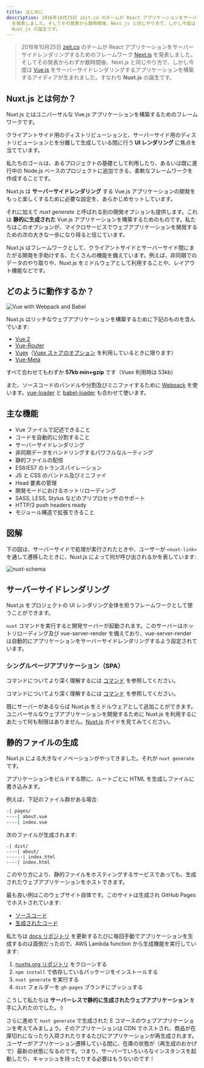 ```yaml
---
title: はじめに
description: 2016年10月25日 zeit.co のチームが React アプリケーションをサーバーサイドレンダリングするためのフレームワーク Next.js
  を発表しました。そしてその発表から数時間後、Next.js と同じやり方で、しかし今度は Vue.js をサーバーサイドレンダリングするアプリケーションを構築するアイディアが生まれました。すなわち
  Nuxt.js の誕生です。
---
```


> 2016年10月25日 [zeit.co](https://zeit.co/) のチームが React アプリケーションをサーバーサイドレンダリングするためのフレームワーク [Next.js](https://zeit.co/blog/next) を発表しました。そしてその発表からわずか数時間後、Next.js と同じやり方で、しかし今度は [Vue.js](https://vuejs.org) をサーバーサイドレンダリングするアプリケーションを構築するアイディアが生まれました。すなわち **Nuxt.js** の誕生です。

## Nuxt.js とは何か？

Nuxt.js とはユニバーサルな Vue.js アプリケーションを構築するためのフレームワークです。

クライアントサイド用のディストリビューションと、サーバーサイド用のディストリビューションとを分離して生成している間に行う **UI レンダリング** に焦点を当てています。

私たちのゴールは、あるプロジェクトの基礎として利用したり、あるいは既に進行中の Node.js ベースのプロジェクトに追加できる、柔軟なフレームワークを作成することです。

Nuxt.js は **サーバーサイドレンダリング** する Vue.js アプリケーションの開発をもっと楽しくするために必要な設定を、あらかじめセットしています。

それに加えて *nuxt generate* と呼ばれる別の開発オプションも提供します。これは **静的に生成された** Vue.js アプリケーションを構築するためのものです。私たちはこのオプションが、マイクロサービスでウェブアプリケーションを開発するための次の大きな一歩になり得ると信じています。

Nuxt.js はフレームワークとして、クライアントサイドとサーバーサイド間にまたがる開発を手助けする、たくさんの機能を備えています。例えば、非同期でのデータのやり取りや、Nuxt.js をミドルウェアとして利用することや、レイアウト機能などです。

## どのように動作するか？

![Vue with Webpack and Babel](https://i.imgur.com/avEUftE.png)

Nuxt.js はリッチなウェブアプリケーションを構築するために下記のものを含んでいます:

- [Vue 2](https://github.com/vuejs/vue)
- [Vue-Router](https://github.com/vuejs/vue-router)
- [Vuex](https://github.com/vuejs/vuex)（[Vuex ストアのオプション](/guide/vuex-store) を利用しているときに限ります）
- [Vue-Meta](https://github.com/declandewet/vue-meta)

すべて合わせてもわずか **57kb min+gzip** です（Vuex 利用時は 53kb）

また、ソースコードのバンドルや分割及びミニファイするために [Webpack](https://github.com/webpack/webpack) を使います。[vue-loader](https://github.com/vuejs/vue-loader) と [babel-loader](https://github.com/babel/babel-loader) も合わせて使います。

## 主な機能

- Vue ファイルで記述できること
- コードを自動的に分割すること
- サーバーサイドレンダリング
- 非同期データをハンドリングするパワフルなルーティング
- 静的ファイルの配信
- ES6/ES7 のトランスパイレーション
- JS と CSS のバンドル及びミニファイ
- Head 要素の管理
- 開発モードにおけるホットリローディング
- SASS, LESS, Stylus などのプリプロセッサのサポート
- HTTP/2 push headers ready
- モジュール構造で拡張できること

## 図解

下の図は、サーバーサイドで処理が実行されたときや、ユーザーが `<nuxt-link>` を通して遷移したときに、Nuxt.js によって何が呼び出されるかを表しています:

![nuxt-schema](/nuxt-schema.png)

## サーバーサイドレンダリング

Nuxt.js をプロジェクトの UI レンダリング全体を担うフレームワークとして使うことができます。

`nuxt` コマンドを実行すると開発サーバーが起動されます。このサーバーはホットリローディング及び vue-server-render を備えており、vue-server-render は自動的にアプリケーションをサーバーサイドレンダリングするよう設定されています。

### シングルページアプリケーション（SPA）

コマンドについてより深く理解するには [コマンド](/guide/commands) を参照してください。

コマンドについてより深く理解するには [コマンド](/guide/commands) を参照してください。

既にサーバーがあるならば Nuxt.js をミドルウェアとして追加ことができます。ユニバーサルなウェブアプリケーションを開発するために Nuxt.js を利用するにあたって何も制限はありません。[Nuxt.js](/api/nuxt) ガイドを見てみてください。

## 静的ファイルの生成

Nuxt.js による大きなイノベーションがやってきました。それが `nuxt generate` です。

アプリケーションをビルドする際に、ルートごとに HTML を生成しファイルに書き込みます。

例えば、下記のファイル群がある場合:

```bash
-| pages/
----| about.vue
----| index.vue
```

次のファイルが生成されます:

```
-| dist/
----| about/
------| index.html
----| index.html
```

このやり方により、静的ファイルをホスティングするサービスであっても、生成されたウェブアプリケーションをホストできます。

最も良い例はこのウェブサイト自体です。このサイトは生成され GitHub Pages でホストされています:

- [ソースコード](https://github.com/nuxt/nuxtjs.org)
- [生成されたコード](https://github.com/nuxt/nuxtjs.org/tree/gh-pages)

私たちは [docs リポジトリ](https://github.com/nuxt/docs) を更新するたびに毎回手動でアプリケーションを生成するのは面倒だったので、AWS Lambda function から生成機能を実行しています:

1. [nuxtjs.org リポジトリ](https://github.com/nuxt/nuxtjs.org) をクローンする
2. `npm install` で依存しているパッケージをインストールする
3. `nuxt generate` を実行する
4. `dist` フォルダーを `gh-pages` ブランチにプッシュする

こうして私たちは **サーバーレスで静的に生成されたウェブアプリケーション** を手に入れたのでした。:)

さらに進めて `nuxt generate` で生成された E コマースのウェブアプリケーションを考えてみましょう。そのアプリケーションは CDN でホストされ、商品が在庫切れになったり入荷されたりするたびにアプリケーションが再生成されます。ユーザーがアプリケーション遷移している間に、在庫の状態が（再生成のおかげで）最新の状態になるのです。つまり、サーバーでいろいろなインスタンスを起動したり、キャッシュを持ったりする必要はもうないのです！
